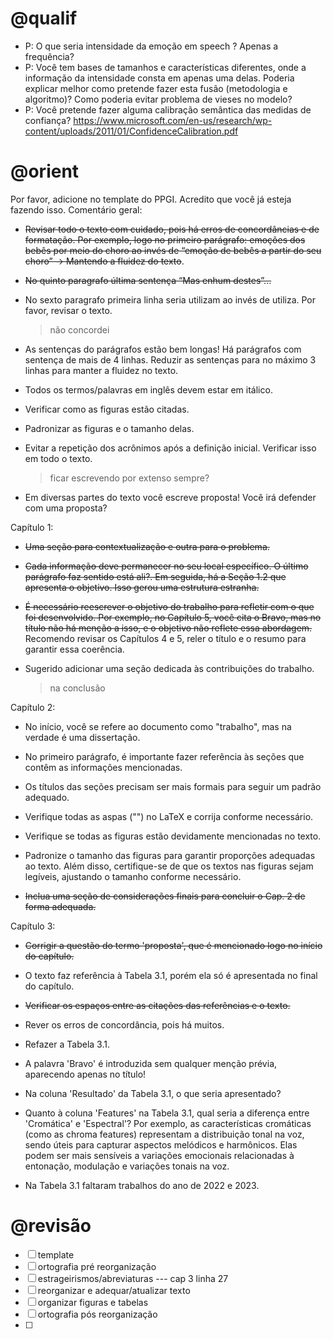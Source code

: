 # @qualif

- P: O que seria intensidade da emoção em speech ? Apenas a frequência?
- P: Você tem bases de tamanhos e características diferentes, onde a informação da intensidade consta em apenas uma delas. Poderia explicar melhor como pretende fazer esta fusão (metodologia e algoritmo)? Como poderia evitar problema de vieses no modelo?
- P: Você pretende fazer alguma calibração semântica das medidas de confiança? https://www.microsoft.com/en-us/research/wp-content/uploads/2011/01/ConfidenceCalibration.pdf


# @orient

Por favor, adicione no template do PPGI. Acredito que você já esteja fazendo isso.
Comentário geral:

- <s>Revisar todo o texto com cuidado, pois há erros de concordâncias e de formatação. Por exemplo, logo no primeiro parágrafo: emoções dos bebês por meio do choro ao invés de “emoção de bebês a partir do seu choro” -> Mantendo a fluidez do texto</s>.

- <s>No quinto paragrafo última sentença “Mas enhum destes”... </s>

- No sexto paragrafo primeira linha seria utilizam ao invés de utiliza. Por favor, revisar o texto.
    > não concordei

- As sentenças do parágrafos estão bem longas! Há parágrafos com sentença de mais de 4 linhas. Reduzir as sentenças para no máximo 3 linhas para manter a fluidez no texto.

- Todos os termos/palavras em inglês devem estar em itálico.

- Verificar como as figuras estão citadas.

- Padronizar as figuras e o tamanho delas.

- Evitar a repetição dos acrônimos após a definição inicial. Verificar isso em todo o texto.
    > ficar escrevendo por extenso sempre?

- Em diversas partes do texto você escreve proposta! Você irá defender com uma proposta?

Capítulo 1:

- <s>Uma seção para contextualização e outra para o problema.</s>

- <s>Cada informação deve permanecer no seu local específico. O último parágrafo faz sentido está ali?. Em seguida, há a Seção 1.2 que apresenta o objetivo. Isso gerou uma estrutura estranha.</s>

- <s>É necessário reescrever o objetivo do trabalho para refletir com o que foi desenvolvido. Por exemplo, no Capítulo 5, você cita o Bravo, mas no título não há menção a isso, e o objetivo não reflete essa abordagem.</s> Recomendo revisar os Capítulos 4 e 5, reler o título e o resumo para garantir essa coerência.

- Sugerido adicionar uma seção dedicada às contribuições do trabalho.
    > na conclusão

Capítulo 2:
- No início, você se refere ao documento como "trabalho", mas na verdade é uma dissertação.

- No primeiro parágrafo, é importante fazer referência às seções que contêm as informações mencionadas.

- Os títulos das seções precisam ser mais formais para seguir um padrão adequado.

- Verifique todas as aspas ("") no LaTeX e corrija conforme necessário.

- Verifique se todas as figuras estão devidamente mencionadas no texto.

- Padronize o tamanho das figuras para garantir proporções adequadas ao texto. Além disso, certifique-se de que os textos nas figuras sejam legíveis, ajustando o tamanho conforme necessário.

- <s>Inclua uma seção de considerações finais para concluir o Cap. 2 de forma adequada.</s>


Capítulo 3:
- <s>Corrigir a questão do termo 'proposta', que é mencionado logo no início do capítulo.</s>

- O texto faz referência à Tabela 3.1, porém ela só é apresentada no final do capítulo.

- <s>Verificar os espaços entre as citações das referências e o texto.</s>

- Rever os erros de concordância, pois há muitos.

- Refazer a Tabela 3.1.

- A palavra 'Bravo' é introduzida sem qualquer menção prévia, aparecendo apenas no título!

- Na coluna 'Resultado' da Tabela 3.1, o que seria apresentado?

- Quanto à coluna 'Features' na Tabela 3.1, qual seria a diferença entre 'Cromática' e 'Espectral'? Por exemplo, as características cromáticas (como as chroma features) representam a distribuição tonal na voz, sendo úteis para capturar aspectos melódicos e harmônicos. Elas podem ser mais sensíveis a variações emocionais relacionadas à entonação, modulação e variações tonais na voz.

- Na Tabela 3.1 faltaram trabalhos do ano de 2022 e 2023.


# @revisão

- [ ] template
- [ ] ortografia pré reorganização
- [ ] estrageirismos/abreviaturas --- cap 3 linha 27
- [ ] reorganizar e adequar/atualizar texto
- [ ] organizar figuras e tabelas
- [ ] ortografia pós reorganização
- [ ] 
